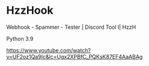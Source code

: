 # HzzHook
Webhook - Spammer - Tester | Discord Tool l| HzzH

Python 3.9

https://www.youtube.com/watch?v=UF2oz1Qa9Ic&lc=Ugx2XPBfC_PQKsK87EF4AaABAg
